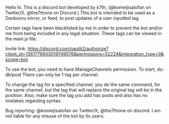 Hello hi.
This is a discord bot developed by k7th, (@komeijisatofan on Twitter/X, @the7thone on Discord.)
This bot is intended to be used as a Danbooru mirror, or feed, to post updates of a user inputted tag.

Certain tags have been blacklisted by me in order to prevent the bot and/or me from being included in any legal situation. These tags can be viewed in the main.js file.

Invite link:
https://discord.com/oauth2/authorize?client_id=1361779903019749576&permissions=52224&integration_type=0&scope=bot


To use the bot, you need to have ManageChannels permission. 
To start, do: 
db!post <channel> <tag of your choice>
There can only be 1 tag per channel.

To change the tag for a specified channel, you do the same command, for the same channel, but the tag that will replace the original tag will be in the <tag of your choice> position. 
Also, make sure the tag you add has posts and also has no mistakes regarding syntax.

Bug reporting: @komeijisatofan on Twitter/X, @the7thone on discord.
I am not liable for any misuse of the bot by its users.
